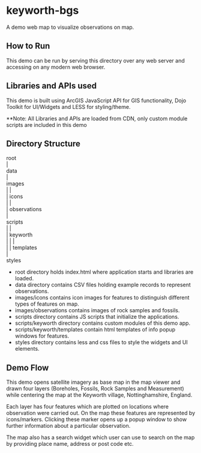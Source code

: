 # keyworth-bgs
A demo web map to visualize observations on map.

## How to Run
This demo can be run by serving this directory over any web server and accessing on any modern web browser.

## Libraries and APIs used
This demo is built using ArcGIS JavaScript API for GIS functionality, Dojo Toolkit for UI/Widgets and LESS for 
styling/theme. 

**Note: All Libraries and APIs are loaded from CDN, only custom module scripts are included in this demo

## Directory Structure
root  
    |  
    data  
    |  
    images  
    |   |  
    |   icons  
    |   |  
    |   observations  
    |  
    scripts  
    |   |  
    |   keyworth  
    |   |   |  
    |   |   templates  
    |  
    styles  
    
 - root directory holds index.html where application starts and libraries are loaded.
 - data directory contains CSV files holding example records to represent observations.
 - images/icons contains icon images for features to distinguish different types of features on map.
 - images/observations contains images of rock samples and fossils.
 - scripts directory contains JS scripts that initialize the applications.
 - scripts/keyworth directory contains custom modules of this demo app.
 - scripts/keyworth/templates contain html templates of info popup windows for features.
 - styles directory contains less and css files to style the widgets and UI elements.
 
## Demo Flow
This demo opens satellite imagery as base map in the map viewer and drawn four layers (Boreholes, Fossils, 
Rock Samples and Measurement) while centering the map at the Keyworth village, Nottinghamshire, England.

Each layer has four features which are plotted on locations where observation were carried out. On the map these 
features are represented by icons/markers. Clicking these marker opens up a popup window to show further information 
about a particular observation.

The map also has a search widget which user can use to search on the map by providing place name, address or post code etc.